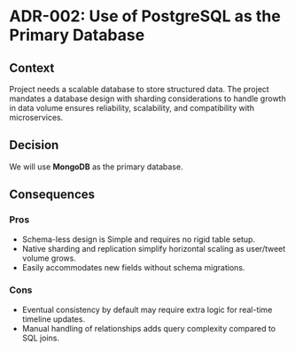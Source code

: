 # ADR-002: Use of PostgreSQL as the Primary Database

## Context

Project needs a scalable database to store structured data. The project mandates a database design with sharding considerations to handle growth in data volume ensures reliability, scalability, and compatibility with microservices.

## Decision

We will use **MongoDB** as the primary database.

## Consequences

### Pros

- Schema-less design is Simple and requires no rigid table setup.
- Native sharding and replication simplify horizontal scaling as user/tweet volume grows.
- Easily accommodates new fields without schema migrations.

### Cons

- Eventual consistency by default may require extra logic for real-time timeline updates.
- Manual handling of relationships adds query complexity compared to SQL joins.
